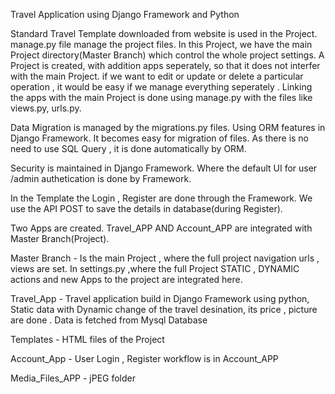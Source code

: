 Travel Application using Django Framework and Python

Standard Travel Template downloaded from website is used in the Project.
manage.py file manage the project files.
In this Project, we have the main Project directory(Master Branch) which control the whole project settings.
A Project is created, with addition apps seperately, so that it does not interfer with the main Project.
if we want to edit or update or delete a particular operation , it would be easy if we manage everything seperately .
Linking the apps with the main Project is done using manage.py with the files like views.py, urls.py.

Data Migration is managed by the migrations.py files. Using ORM features in Django Framework. It becomes easy for migration of files.
As there is no need to use SQL Query , it is done automatically by ORM.

Security is maintained in Django Framework. Where the default UI for user /admin authetication is done by Framework.

In the Template the Login , Register are done through the Framework.
We use the API POST to save the details in database(during Register).


Two Apps are created. Travel_APP AND Account_APP are integrated with Master Branch(Project).

Master Branch - Is the main Project , where the full project navigation urls , views are set. In settings.py ,where the full Project STATIC  , DYNAMIC actions and new Apps to the project are integrated here.

Travel_App - Travel application build in Django Framework using python, Static data  with Dynamic change of the travel desination,
its price , picture are done . Data is fetched from Mysql Database 

Templates - HTML files of the Project

Account_App - User Login , Register workflow is in Account_APP

Media_Files_APP - jPEG folder




                
